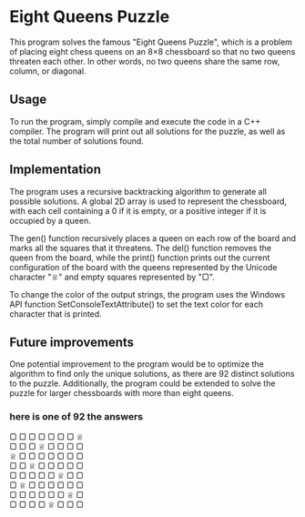 # Eight Queens Puzzle
This program solves the famous "Eight Queens Puzzle", which is a problem of placing eight chess queens on an 8×8 chessboard so that no two queens threaten each other. In other words, no two queens share the same row, column, or diagonal.
 
## Usage
To run the program, simply compile and execute the code in a C++ compiler. The program will print out all solutions for the puzzle, as well as the total number of solutions found.

## Implementation
The program uses a recursive backtracking algorithm to generate all possible solutions. A global 2D array is used to represent the chessboard, with each cell containing a 0 if it is empty, or a positive integer if it is occupied by a queen.

The gen() function recursively places a queen on each row of the board and marks all the squares that it threatens. The del() function removes the queen from the board, while the print() function prints out the current configuration of the board with the queens represented by the Unicode character "♕" and empty squares represented by "▢".

To change the color of the output strings, the program uses the Windows API function SetConsoleTextAttribute() to set the text color for each character that is printed.

## Future improvements
One potential improvement to the program would be to optimize the algorithm to find only the unique solutions, as there are 92 distinct solutions to the puzzle. Additionally, the program could be extended to solve the puzzle for larger chessboards with more than eight queens.

### here is one of 92 the answers

▢ ▢ ▢ ▢ ▢ ▢ ▢ ♕    
▢ ▢ ▢ ♕ ▢ ▢ ▢ ▢    
♕ ▢ ▢ ▢ ▢ ▢ ▢ ▢   
▢ ▢ ♕ ▢ ▢ ▢ ▢ ▢   
▢ ▢ ▢ ▢ ▢ ♕ ▢ ▢   
▢ ♕ ▢ ▢ ▢ ▢ ▢ ▢   
▢ ▢ ▢ ▢ ▢ ▢ ♕ ▢   
▢ ▢ ▢ ▢ ♕ ▢ ▢ ▢   